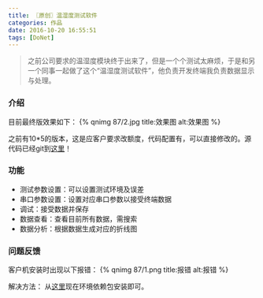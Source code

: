 ```yaml
---
title: 〖原创〗温湿度测试软件
categories: 作品
date: 2016-10-20 16:55:51
tags: [DoNet]
---
```

> 之前公司要求的温湿度模块终于出来了，但是一个个测试太麻烦，于是和另一个同事一起做了这个“温湿度测试软件”，他负责开发终端我负责数据显示与处理。<!--more-->

### 介绍
目前最终版效果如下：<!--more-->
{% qnimg 87/2.jpg title:效果图 alt:效果图 %}

之前有10*5的版本，这是应客户要求改额度，代码配置有，可以直接修改的。源代码已经git到[这里](https://github.com/smk17/TempAndHumiTest)！

### 功能
* 测试参数设置：可以设置测试环境及误差
* 串口参数设置：设置对应串口参数以接受终端数据
* 调试：接受数据并保存
* 数据查看：查看目前所有数据，需搜索
* 数据分析：根据数据生成对应的折线图

### 问题反馈
客户机安装时出现以下报错：
{% qnimg 87/1.png title:报错 alt:报错 %}

解决方法：
从[这里](https://www.microsoft.com/en-us/download/details.aspx?id=5555)现在环境依赖包安装即可。